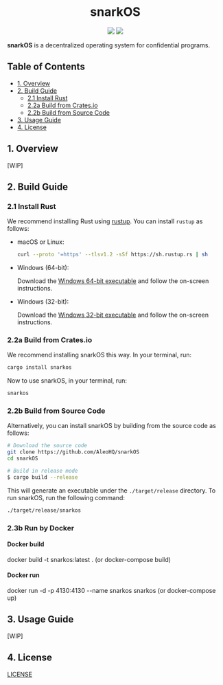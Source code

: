 <h1 align="center">snarkOS</h1>

<p align="center">
    <a href="https://travis-ci.com/AleoHQ/snarkOS"><img src="https://travis-ci.com/AleoHQ/snarkOS.svg?token=Xy7ht9JdPvr4xSgbPruF&branch=master"></a>
    <a href="https://codecov.io/gh/AleoHQ/snarkOS"><img src="https://codecov.io/gh/AleoHQ/snarkOS/branch/master/graph/badge.svg?token=cck8tS9HpO"/></a>
</p>

__snarkOS__ is a decentralized operating system for confidential programs.

## <a name='TableofContents'></a>Table of Contents

* [1. Overview](#1-overview)
* [2. Build Guide](#2-build-guide)
    * [2.1 Install Rust](#21-install-rust)
    * [2.2a Build from Crates.io](#22b-build-from-cratesio)
    * [2.2b Build from Source Code](#22c-build-from-source-code)
* [3. Usage Guide](#3-usage-guide)
* [4. License](#4-license)

## 1. Overview

\[WIP\]

## 2. Build Guide

### 2.1 Install Rust

We recommend installing Rust using [rustup](https://www.rustup.rs/). You can install `rustup` as follows:

- macOS or Linux:
  ```bash
  curl --proto '=https' --tlsv1.2 -sSf https://sh.rustup.rs | sh
  ```

- Windows (64-bit):  
  
  Download the [Windows 64-bit executable](https://win.rustup.rs/x86_64) and follow the on-screen instructions.

- Windows (32-bit):  
  
  Download the [Windows 32-bit executable](https://win.rustup.rs/i686) and follow the on-screen instructions.

### 2.2a Build from Crates.io

We recommend installing snarkOS this way. In your terminal, run:

```bash
cargo install snarkos
```

Now to use snarkOS, in your terminal, run:
```bash
snarkos
```
 
### 2.2b Build from Source Code

Alternatively, you can install snarkOS by building from the source code as follows:

```bash
# Download the source code
git clone https://github.com/AleoHQ/snarkOS
cd snarkOS

# Build in release mode
$ cargo build --release
```

This will generate an executable under the `./target/release` directory. To run snarkOS, run the following command:
```bash
./target/release/snarkos
```

### 2.3b Run by Docker

#### Docker build
docker build -t snarkos:latest .
(or docker-compose build)

#### Docker run
docker run -d -p 4130:4130 --name snarkos snarkos
(or docker-compose up)

## 3. Usage Guide

\[WIP\]

## 4. License

[LICENSE](./LICENSE.md)